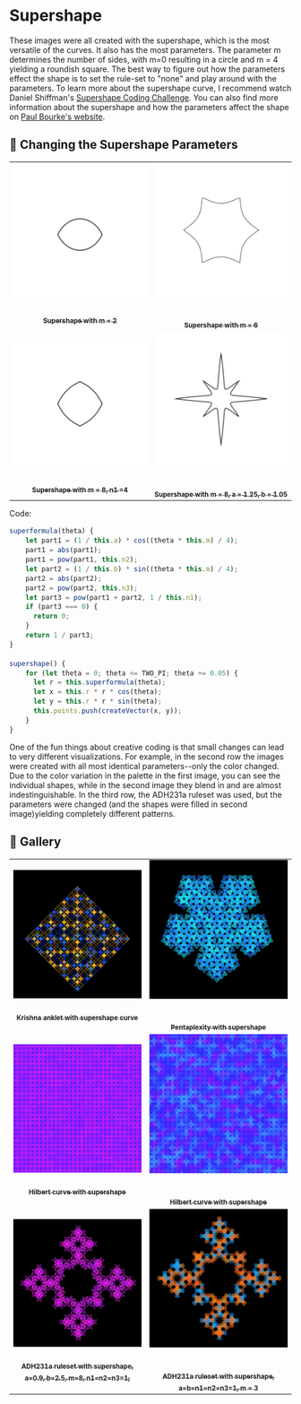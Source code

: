 # Supershape

These images were all created with the supershape, which is the most versatile of the curves. It also has the most parameters. The parameter m determines the number of sides, with m=0 resulting in a circle and m = 4 yielding a roundish square. The best way to figure out how the parameters effect the shape is to set the rule-set to "none" and play around with the parameters. To learn more about the supershape curve, I recommend watch Daniel Shiffman's [Supershape Coding Challenge](https://thecodingtrain.com/challenges/23-2d-supershapes). You can also find more information about the supershape and how the parameters affect the shape on [Paul Bourke's website](https://paulbourke.net/geometry/supershape/).

## 🌄 Changing the Supershape Parameters

<!-- IMAGE-LIST:START - Do not remove or modify this section -->
<!-- prettier-ignore-start -->
<!-- markdownlint-disable -->
<table>
  <tbody>
   <tr>
     <td align="center"><a href=""> <img class="img" src="assets/shape_images/supershape-m2.jpg" alt="Supershape with m = 2" style="vertical-align:top;" width="500" /><br /><sub><b><br/>Supershape with m = 2</b></sub></a></td>
     <td align="center"><a href=""> <img class="img" src="assets/shape_images/supershape-m6.jpg" alt="Supershape with m = 6" style=" display: block;
    margin-left: auto;
    margin-right: auto;" width="500" /><br /><sub><b><br/>Supershape with m = 6</b></sub></a></td>
    </tr>
    <tr>
     <td align="center"><a href=""> <img class="img" src="assets/shape_images/supershape-adjust-n1.jpg" alt="Supershape with m = 8, n1 =4" style="vertical-align:top;" width="500" /><br /><sub><b><br/>Supershape with m = 8, n1 =4</b></sub></a></td>
     <td align="center"><a href=""> <img class="img" src="assets/shape_images/supershape-adjust-a-b.jpg" alt="Supershape with m = 8, a = 1.25, b = 1.05" style=" display: block;
    margin-left: auto;
    margin-right: auto;" width="500" /><br /><sub><b><br/>Supershape with m = 8, a = 1.25, b = 1.05</b></sub></a></td>
    </tr>  
 </tbody>
</table>

<!-- markdownlint-restore -->
<!-- prettier-ignore-end -->

<!-- IMAGE-LIST:END -->

Code:

```JavaScript
superformula(theta) {
    let part1 = (1 / this.a) * cos((theta * this.m) / 4);
    part1 = abs(part1);
    part1 = pow(part1, this.n2);
    let part2 = (1 / this.b) * sin((theta * this.m) / 4);
    part2 = abs(part2);
    part2 = pow(part2, this.n3);
    let part3 = pow(part1 + part2, 1 / this.n1);
    if (part3 === 0) {
      return 0;
    }
    return 1 / part3;
}

supershape() {
    for (let theta = 0; theta <= TWO_PI; theta += 0.05) {
      let r = this.superformula(theta);
      let x = this.r * r * cos(theta);
      let y = this.r * r * sin(theta);
      this.points.push(createVector(x, y));
    }
}
```

One of the fun things about creative coding is that small changes can lead to very different visualizations. For example, in the second row the images were created with all most identical parameters--only the color changed. Due to the color variation in the palette in the first image, you can see the individual shapes, while in the second image they blend in and are almost indestinguishable. In the third row, the ADH231a ruleset was used, but the parameters were changed (and the shapes were filled in second image)yielding completely different patterns.

## 🌄 Gallery

<!-- IMAGE-LIST:START - Do not remove or modify this section -->
<!-- prettier-ignore-start -->
<!-- markdownlint-disable -->
<table>
  <tbody>
   <tr>
     <td align="center"><a href=""> <img class="img" src="assets/krisha-anklet-supershape.jpg" alt="Krishna anklet with supershape curve" style="vertical-align:top;" width="500" /><br /><sub><b><br/>Krishna anklet with supershape curve</b></sub></a></td>
     <td align="center"><a href=""> <img class="img" src="assets/pentaplexity-supershape.jpg" alt="Pentaplexity with supershape" style=" display: block;
    margin-left: auto;
    margin-right: auto;" width="500" /><br /><sub><b><br/>Pentaplexity with supershape</b></sub></a></td>
    </tr>
    <tr>
     <td align="center"><a href=""> <img class="img" src="assets/hilbert-supershape1.jpg" alt="Hilbert curve with supershape" style="vertical-align:top;" width="500" /><br /><sub><b><br/>Hilbert curve with supershape</b></sub></a></td>
     <td align="center"><a href=""> <img class="img" src="assets/hilbert-supershape2.jpg" alt="Hilbert curve with supershape" style=" display: block;
    margin-left: auto;
    margin-right: auto;" width="500" /><br /><sub><b><br/>Hilbert curve with supershape</b></sub></a></td>
    </tr>
     <tr>
     <td align="center"><a href=""> <img class="img" src="assets/ADH231a-supershape.jpg" alt="ADH231a ruleset with supershape, a = 0.9, b = 2.5, m = 8" style="vertical-align:top;" width="500" /><br /><sub><b><br/>ADH231a ruleset with supershape, a=0.9, b=2.5, m=8, n1=n2=n3=1;</b></sub></a></td>
     <td align="center"><a href=""> <img class="img" src="assets/ADH231a-supershape1.jpg" alt="ADH231a ruleset with supershape, a=b=n1=n2=n3=1, m = 3" style=" display: block;
    margin-left: auto;
    margin-right: auto;" width="500" /><br /><sub><b><br/>ADH231a ruleset with supershape, a=b=n1=n2=n3=1, m = 3</b></sub></a></td>
    </tr>
    
 </tbody>
</table>

<!-- markdownlint-restore -->
<!-- prettier-ignore-end -->

<!-- IMAGE-LIST:END -->
